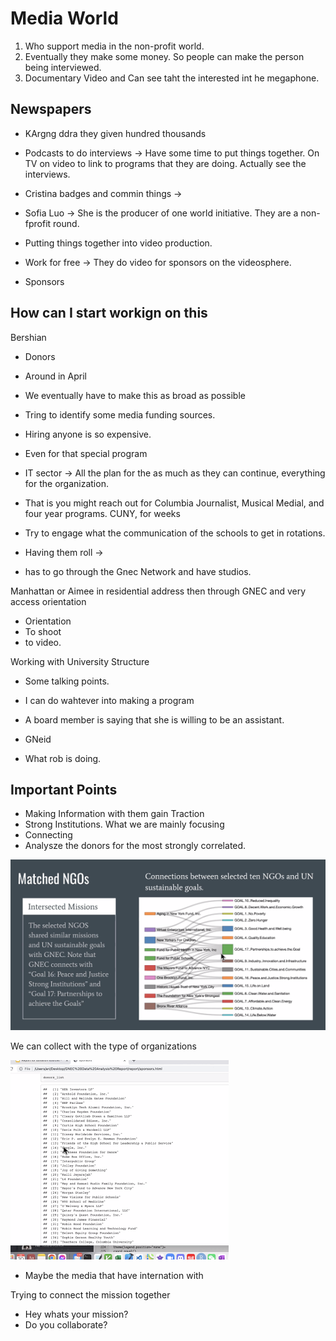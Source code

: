 # Media World

1. Who support media in the non-profit world.
2. Eventually they make some money. So people can make the person being interviewed. 
3. Documentary Video and Can see taht the interested int he megaphone.


## Newspapers

- KArgng ddra they given hundred thousands
- Podcasts to do interviews -> Have some time to put things together. On TV on video to link to programs that they are doing. Actually see the interviews. 
- Cristina badges and commin things -> 

- Sofia Luo -> She is the producer of one world initiative. They are a non-fprofit round. 
- Putting things together into video production. 
- Work for free -> They do video for sponsors on the videosphere. 
- Sponsors


## How can I start workign on this

Bershian


- Donors
- Around in April  
- We eventually have to make this as broad as possible
- Tring to identify some media funding sources.


- Hiring anyone is so expensive.
- Even for that special program
- IT sector -> All the plan for the as much as they can continue, everything for the organization.
- That is you might reach out for Columbia Journalist, Musical Medial, and four year programs. CUNY, for weeks 
- Try to engage what the communication of the schools to get in rotations.
- Having them roll -> 
- has to go through the Gnec Network and have studios. 

Manhattan or Aimee in residential address then through GNEC and very access orientation
- Orientation
- To shoot 
- to video. 


Working with University Structure 

- Some talking points. 
- I can do wahtever into making a program

- A board member is saying that she is willing to be an assistant.
- GNeid 
- What rob is doing. 



## Important Points

- Making Information with them gain Traction
- Strong Institutions. What we are mainly focusing
- Connecting 
- Analysze the donors for the most strongly correlated.

![](/../img/2022-07-30-10-21-20.png)


We can collect with the type of organizations

![](/../img/2022-07-30-10-22-39.png)

- Maybe the media that have internation with

 Trying to connect the mission together

 - Hey whats your mission? 
 - Do you collaborate?